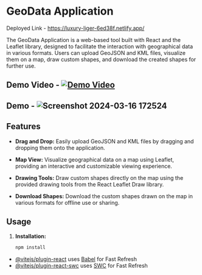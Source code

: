 # GeoData Application   
Deployed Link - https://luxury-liger-6ed38f.netlify.app/

The GeoData Application is a web-based tool built with React and the Leaflet library, designed to facilitate the interaction with geographical data in various formats. Users can upload GeoJSON and KML files, visualize them on a map, draw custom shapes, and download the created shapes for further use.
## Demo Video - [![Demo Video](https://img.youtube.com/vi/108MtpXH_XnEqUEqva6xqqrTVVFsAkcnO/0.jpg)](https://drive.google.com/file/d/108MtpXH_XnEqUEqva6xqqrTVVFsAkcnO/view?usp=sharing)

## Demo - ![Screenshot 2024-03-16 172524](https://github.com/VishvendraTomar/Geo-Data-App/assets/95501800/9af166b2-7194-4c88-8f95-9e4f6559e608)
## Features

- **Drag and Drop:** Easily upload GeoJSON and KML files by dragging and dropping them onto the application.
  
- **Map View:** Visualize geographical data on a map using Leaflet, providing an interactive and customizable viewing experience.
  
- **Drawing Tools:** Draw custom shapes directly on the map using the provided drawing tools from the React Leaflet Draw library.

- **Download Shapes:** Download the custom shapes drawn on the map in various formats for offline use or sharing.

## Usage

1. **Installation:**
   
   ```bash
   npm install


- [@vitejs/plugin-react](https://github.com/vitejs/vite-plugin-react/blob/main/packages/plugin-react/README.md) uses [Babel](https://babeljs.io/) for Fast Refresh
- [@vitejs/plugin-react-swc](https://github.com/vitejs/vite-plugin-react-swc) uses [SWC](https://swc.rs/) for Fast Refresh

